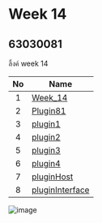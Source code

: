 # Week 14

## 63030081

ลิ้งค์  week 14

| No | Name |
|:-:|-----|
|1|[Week_14](https://github.com/SarayutJanusang/Week-14.git)
|2|[Plugin81](https://github.com/SarayutJanusang/63030081.git)
|3|[plugin1](https://github.com/SarayutJanusang/plugin1.git)
|4|[plugin2](https://github.com/SarayutJanusang/plugin2.git)
|5|[plugin3](https://github.com/SarayutJanusang/plugin3.git)
|6|[plugin4](https://github.com/SarayutJanusang/plugin4.git)
|7|[pluginHost](https://github.com/SarayutJanusang/pluginHost.git)
|8|[pluginInterface](https://github.com/SarayutJanusang/pluginInterface.git)


![image](https://user-images.githubusercontent.com/92081694/145078870-5b9373e8-bcc0-45a3-8748-4a6415beeecd.png)
